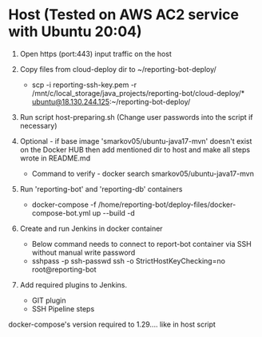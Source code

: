 # Host (Tested on AWS AC2 service with Ubuntu 20:04)
1. Open https (port:443) input traffic on the host
2. Copy files from cloud-deploy dir to ~/reporting-bot-deploy/
   * scp -i reporting-ssh-key.pem -r /mnt/c/local_storage/java_projects/reporting-bot/cloud-deploy/* ubuntu@18.130.244.125:~/reporting-bot-deploy/

3. Run script host-preparing.sh (Change user passwords into the script if necessary)

4. Optional - if base image 'smarkov05/ubuntu-java17-mvn' doesn't exist on the Docker HUB then add mentioned dir to host and make all steps wrote in README.md
   * Command to verify - docker search smarkov05/ubuntu-java17-mvn

5. Run 'reporting-bot' and 'reporting-db' containers
   * docker-compose -f /home/reporting-bot/deploy-files/docker-compose-bot.yml up --build -d

6. Create and run Jenkins in docker container
   * Below command needs to connect to report-bot container via SSH without manual write password  
   * sshpass -p ssh-passwd ssh -o StrictHostKeyChecking=no root@reporting-bot

7. Add required plugins to Jenkins.
   * GIT plugin
   * SSH Pipeline steps
   
docker-compose's version required to 1.29.... like in host script
 
